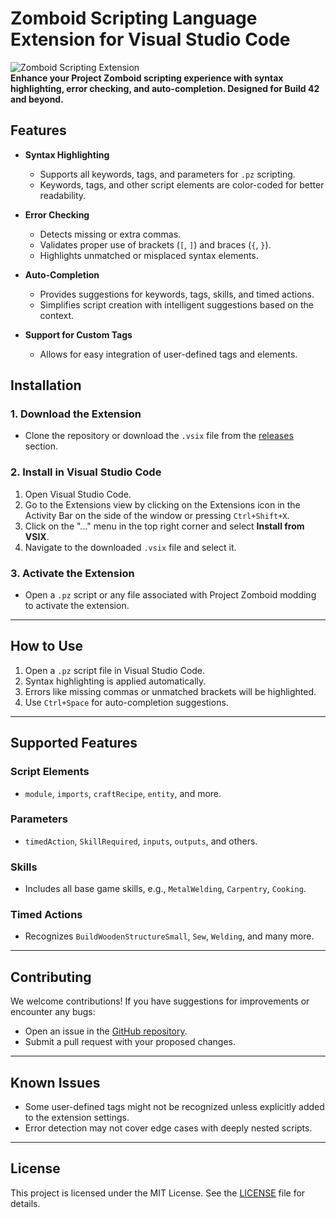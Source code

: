 # Zomboid Scripting Language Extension for Visual Studio Code

![Zomboid Scripting Extension](https://img.shields.io/badge/Zomboid-Scripting-green)  
**Enhance your Project Zomboid scripting experience with syntax highlighting, error checking, and auto-completion. Designed for Build 42 and beyond.**

## Features

- **Syntax Highlighting**
  - Supports all keywords, tags, and parameters for `.pz` scripting.
  - Keywords, tags, and other script elements are color-coded for better readability.

- **Error Checking**
  - Detects missing or extra commas.
  - Validates proper use of brackets (`[`, `]`) and braces (`{`, `}`).
  - Highlights unmatched or misplaced syntax elements.

- **Auto-Completion**
  - Provides suggestions for keywords, tags, skills, and timed actions.
  - Simplifies script creation with intelligent suggestions based on the context.

- **Support for Custom Tags**
  - Allows for easy integration of user-defined tags and elements.

## Installation

### **1. Download the Extension**
- Clone the repository or download the `.vsix` file from the [releases](https://github.com/KuroNeko87/zomboid-scripting/releases) section.

### **2. Install in Visual Studio Code**
1. Open Visual Studio Code.
2. Go to the Extensions view by clicking on the Extensions icon in the Activity Bar on the side of the window or pressing `Ctrl+Shift+X`.
3. Click on the "..." menu in the top right corner and select **Install from VSIX**.
4. Navigate to the downloaded `.vsix` file and select it.

### **3. Activate the Extension**
- Open a `.pz` script or any file associated with Project Zomboid modding to activate the extension.

---

## How to Use

1. Open a `.pz` script file in Visual Studio Code.
2. Syntax highlighting is applied automatically.
3. Errors like missing commas or unmatched brackets will be highlighted.
4. Use `Ctrl+Space` for auto-completion suggestions.

---

## Supported Features

### **Script Elements**
- `module`, `imports`, `craftRecipe`, `entity`, and more.

### **Parameters**
- `timedAction`, `SkillRequired`, `inputs`, `outputs`, and others.

### **Skills**
- Includes all base game skills, e.g., `MetalWelding`, `Carpentry`, `Cooking`.

### **Timed Actions**
- Recognizes `BuildWoodenStructureSmall`, `Sew`, `Welding`, and many more.

---

## Contributing

We welcome contributions! If you have suggestions for improvements or encounter any bugs:
- Open an issue in the [GitHub repository](https://github.com/KuroNeko87/zomboid-scripting/issues).
- Submit a pull request with your proposed changes.

---

## Known Issues

- Some user-defined tags might not be recognized unless explicitly added to the extension settings.
- Error detection may not cover edge cases with deeply nested scripts.

---

## License

This project is licensed under the MIT License. See the [LICENSE](LICENSE) file for details.
